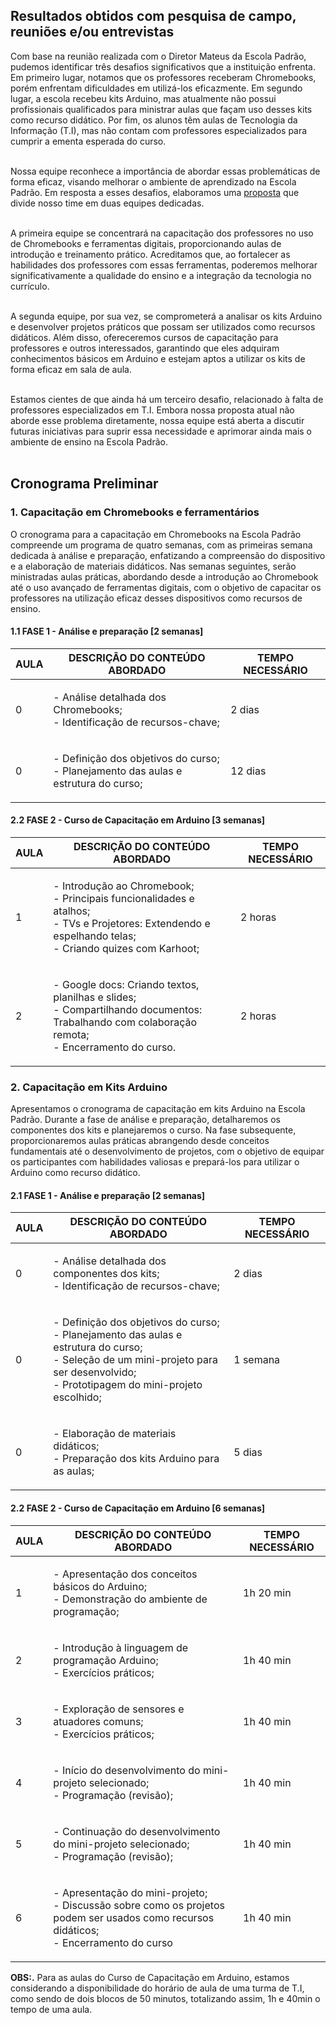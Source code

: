 ## Resultados obtidos com pesquisa de campo, reuniões e/ou entrevistas

Com base na reunião realizada com o Diretor Mateus da Escola Padrão, pudemos identificar três desafios significativos que a instituição enfrenta. Em primeiro lugar, notamos que os professores receberam Chromebooks, porém enfrentam dificuldades em utilizá-los eficazmente. Em segundo lugar, a escola recebeu kits Arduino, mas atualmente não possui profissionais qualificados para ministrar aulas que façam uso desses kits como recurso didático. Por fim, os alunos têm aulas de Tecnologia da Informação (T.I), mas não contam com professores especializados para cumprir a ementa esperada do curso. <br /><br />

Nossa equipe reconhece a importância de abordar essas problemáticas de forma eficaz, visando melhorar o ambiente de aprendizado na Escola Padrão. Em resposta a esses desafios, elaboramos uma [proposta](https://github.com/ICEI-PUC-Minas-PPC-CC/ppc-cc-2023-2-ment2-noite-solucaoescolapublica-01/blob/main/src/docs/proposal.docx) que divide nosso time em duas equipes dedicadas. <br /><br />

A primeira equipe se concentrará na capacitação dos professores no uso de Chromebooks e ferramentas digitais, proporcionando aulas de introdução e treinamento prático. Acreditamos que, ao fortalecer as habilidades dos professores com essas ferramentas, poderemos melhorar significativamente a qualidade do ensino e a integração da tecnologia no currículo. <br /><br />

A segunda equipe, por sua vez, se comprometerá a analisar os kits Arduino e desenvolver projetos práticos que possam ser utilizados como recursos didáticos. Além disso, ofereceremos cursos de capacitação para professores e outros interessados, garantindo que eles adquiram conhecimentos básicos em Arduino e estejam aptos a utilizar os kits de forma eficaz em sala de aula. <br /><br />

Estamos cientes de que ainda há um terceiro desafio, relacionado à falta de professores especializados em T.I. Embora nossa proposta atual não aborde esse problema diretamente, nossa equipe está aberta a discutir futuras iniciativas para suprir essa necessidade e aprimorar ainda mais o ambiente de ensino na Escola Padrão. <br /><br />


## Cronograma Preliminar

### 1.  Capacitação em Chromebooks e ferramentários

O cronograma para a capacitação em Chromebooks na Escola Padrão compreende um programa de quatro semanas, com as primeiras semana dedicada à análise e preparação, enfatizando a compreensão do dispositivo e a elaboração de materiais didáticos. Nas semanas seguintes, serão ministradas aulas práticas, abordando desde a introdução ao Chromebook até o uso avançado de ferramentas digitais, com o objetivo de capacitar os professores na utilização eficaz desses dispositivos como recursos de ensino.


#### 1.1 FASE 1 - Análise e preparação [2 semanas]
 
| AULA | DESCRIÇÃO DO CONTEÚDO ABORDADO | TEMPO NECESSÁRIO |
| --- | --- | --- |
| 0 | <p>- Análise detalhada dos Chromebooks;<br />- Identificação de recursos-chave; | 2 dias |
| 0 | <p>- Definição dos objetivos do curso;<br />- Planejamento das aulas e estrutura do curso;| 12 dias | 

#### 2.2 FASE 2 - Curso de Capacitação em Arduino [3 semanas]

| AULA | DESCRIÇÃO DO CONTEÚDO ABORDADO | TEMPO NECESSÁRIO |
| --- | --- | --- |
| 1 | <p>- Introdução ao Chromebook;<br />- Principais funcionalidades e atalhos;<br />- TVs e Projetores: Extendendo e espelhando telas;<br />- Criando quizes com Karhoot;<p/> | 2 horas |
| 2 | <p>- Google docs: Criando textos, planilhas e slides;<br />- Compartilhando documentos: Trabalhando com colaboração remota;<br />- Encerramento do curso.<p/> | 2 horas |

### 2. Capacitação em Kits Arduino

Apresentamos o cronograma de capacitação em kits Arduino na Escola Padrão. Durante a fase de análise e preparação, detalharemos os componentes dos kits e planejaremos o curso. Na fase subsequente, proporcionaremos aulas práticas abrangendo desde conceitos fundamentais até o desenvolvimento de projetos, com o objetivo de equipar os participantes com habilidades valiosas e prepará-los para utilizar o Arduino como recurso didático.

#### 2.1 FASE 1 - Análise e preparação [2 semanas]

| AULA | DESCRIÇÃO DO CONTEÚDO ABORDADO | TEMPO NECESSÁRIO |
| --- | --- | --- |
| 0 | <p>- Análise detalhada dos componentes dos kits;<br />- Identificação de recursos-chave; | 2 dias |
| 0 | <p>- Definição dos objetivos do curso;<br />- Planejamento das aulas e estrutura do curso;<br />- Seleção de um mini-projeto para ser desenvolvido;<br />- Prototipagem do mini-projeto escolhido;<p/> | 1 semana |
| 0 | <p>- Elaboração de materiais didáticos;<br />- Preparação dos kits Arduino para as aulas;<p/> | 5 dias |

#### 2.2 FASE 2 - Curso de Capacitação em Arduino [6 semanas]

| AULA | DESCRIÇÃO DO CONTEÚDO ABORDADO | TEMPO NECESSÁRIO |
| --- | --- | --- |
| 1 | <p>- Apresentação dos conceitos básicos do Arduino;<br />- Demonstração do ambiente de programação;<p/> | 1h 20 min |
| 2 | <p>- Introdução à linguagem de programação Arduino;<br />- Exercícios práticos;<p/> | 1h 40 min |
| 3 | <p>- Exploração de sensores e atuadores comuns;<br />- Exercícios práticos;<p/> | 1h 40 min |
| 4 | <p>- Início do desenvolvimento do mini-projeto selecionado;<br />- Programação (revisão);<p/> | 1h 40 min |
| 5 | <p>- Continuação do desenvolvimento do mini-projeto selecionado;<br />- Programação (revisão);<p/> | 1h 40 min |
| 6 | <p>- Apresentação do mini-projeto;<br />- Discussão sobre como os projetos podem ser usados como recursos didáticos;<br />- Encerramento do curso<p/> | 1h 40 min |

**OBS:.** Para as aulas do Curso de Capacitação em Arduino, estamos considerando a disponibilidade do horário de aula de uma turma de T.I, como sendo de dois blocos de 50 minutos, totalizando assim, 1h e 40min o tempo de uma aula.
